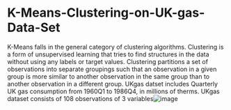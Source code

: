 # K-Means-Clustering-on-UK-gas-Data-Set
K-Means falls in the general category of clustering algorithms. Clustering is a form of unsupervised learning that tries to find structures in the data without using any labels or target values. Clustering partitions a set of observations into separate groupings such that an observation in a given group is more similar to another observation in the same group than to another observation in a different group. UKgas datset includes Quarterly UK gas consumption from 1960Q1 to 1986Q4, in millions of therms. UKgas dataset consists of 108 observations of 3 variables![image](https://user-images.githubusercontent.com/111019686/193272378-7651f897-2918-4f39-ad1e-b6ef68cdcf6c.png)
